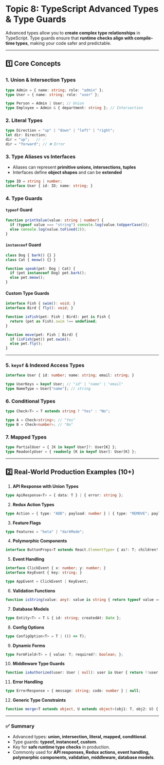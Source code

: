 # **Topic 8: TypeScript Advanced Types & Type Guards**

Advanced types allow you to **create complex type relationships** in TypeScript. Type guards ensure that **runtime checks align with compile-time types**, making your code safer and predictable.

---

## **1️⃣ Core Concepts**

### 1. Union & Intersection Types

```ts
type Admin = { name: string; role: "admin" };
type User = { name: string; role: "user" };

type Person = Admin | User; // Union
type Employee = Admin & { department: string }; // Intersection
```

### 2. Literal Types

```ts
type Direction = "up" | "down" | "left" | "right";
let dir: Direction;
dir = "up";   // ✅
dir = "forward"; // ❌ Error
```

### 3. Type Aliases vs Interfaces

* Aliases can represent **primitive unions, intersections, tuples**
* Interfaces define **object shapes** and can be **extended**

```ts
type ID = string | number;
interface User { id: ID; name: string; }
```

### 4. Type Guards

#### `typeof` Guard

```ts
function printValue(value: string | number) {
  if (typeof value === "string") console.log(value.toUpperCase());
  else console.log(value.toFixed(2));
}
```

#### `instanceof` Guard

```ts
class Dog { bark() {} }
class Cat { meow() {} }

function speak(pet: Dog | Cat) {
  if (pet instanceof Dog) pet.bark();
  else pet.meow();
}
```

#### Custom Type Guards

```ts
interface Fish { swim(): void; }
interface Bird { fly(): void; }

function isFish(pet: Fish | Bird): pet is Fish {
  return (pet as Fish).swim !== undefined;
}

function move(pet: Fish | Bird) {
  if (isFish(pet)) pet.swim();
  else pet.fly();
}
```

---

### 5. `keyof` & Indexed Access Types

```ts
interface User { id: number; name: string; email: string; }

type UserKeys = keyof User; // "id" | "name" | "email"
type NameType = User["name"]; // string
```

### 6. Conditional Types

```ts
type Check<T> = T extends string ? "Yes" : "No";

type A = Check<string>; // "Yes"
type B = Check<number>; // "No"
```

### 7. Mapped Types

```ts
type PartialUser = { [K in keyof User]?: User[K] };
type ReadonlyUser = { readonly [K in keyof User]: User[K] };
```

---

## **2️⃣ Real-World Production Examples (10+)**

1. **API Response with Union Types**

```ts
type ApiResponse<T> = { data: T } | { error: string };
```

2. **Redux Action Types**

```ts
type Action = { type: "ADD"; payload: number } | { type: "REMOVE"; payload: number };
```

3. **Feature Flags**

```ts
type Features = "beta" | "darkMode";
```

4. **Polymorphic Components**

```ts
interface ButtonProps<T extends React.ElementType> { as?: T; children?: React.ReactNode; }
```

5. **Event Handling**

```ts
interface ClickEvent { x: number; y: number; }
interface KeyEvent { key: string; }

type AppEvent = ClickEvent | KeyEvent;
```

6. **Validation Functions**

```ts
function isString(value: any): value is string { return typeof value === "string"; }
```

7. **Database Models**

```ts
type Entity<T> = T & { id: string; createdAt: Date };
```

8. **Config Options**

```ts
type ConfigOption<T> = T | (() => T);
```

9. **Dynamic Forms**

```ts
type FormField<T> = { value: T; required?: boolean; };
```

10. **Middleware Type Guards**

```ts
function isAuthorized(user: User | null): user is User { return !!user; }
```

11. **Error Handling**

```ts
type ErrorResponse = { message: string; code: number } | null;
```

12. **Generic Type Constraints**

```ts
function merge<T extends object, U extends object>(obj1: T, obj2: U) { return { ...obj1, ...obj2 }; }
```

---

### ✅ **Summary**

* Advanced types: **union, intersection, literal, mapped, conditional**.
* Type guards: **typeof, instanceof, custom**.
* Key for **safe runtime type checks** in production.
* Commonly used for **API responses, Redux actions, event handling, polymorphic components, validation, middleware, database models**.


